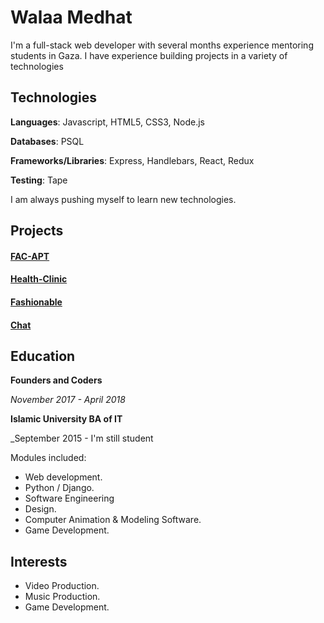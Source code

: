 # Walaa Medhat

I'm a full-stack web developer with several months experience mentoring students in Gaza. I have experience building projects in a variety of technologies

## Technologies

**Languages**: Javascript, HTML5, CSS3, Node.js

**Databases**: PSQL

**Frameworks/Libraries**: Express, Handlebars, React, Redux

**Testing**: Tape

I am always pushing myself to learn new technologies.

## Projects

#### [FAC-APT](http://facapt.herokuapp.com/)
#### [Health-Clinic](gene-med-labs.herokuapp.com)
#### [Fashionable](elegantproject.herokuapp.com)
#### [Chat](https://mwm-chat.herokuapp.com/)

## Education

**Founders and Coders**

_November 2017 - April 2018_

**Islamic University BA of IT**

_September 2015 - I'm still student

Modules included:

* Web development.
* Python / Django.
* Software Engineering
* Design.
* Computer Animation & Modeling Software.
* Game Development.

## Interests

* Video Production.
* Music Production.
* Game Development.



